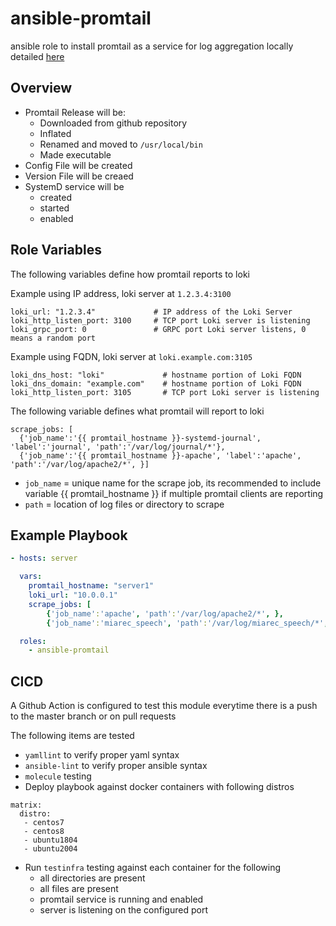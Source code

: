 # ansible-promtail
ansible role to install promtail as a service for log aggregation locally detailed [here](https://grafana.com/docs/loki/latest/installation/local/)

## Overview
 - Promtail Release will be:
    - Downloaded from github repository
    - Inflated
    - Renamed and moved to `/usr/local/bin`
    - Made executable
 - Config File will be created
 - Version File will be creaed
 - SystemD service will be
    - created
    - started
    - enabled

## Role Variables
The following variables define how promtail reports to loki

Example using IP address, loki server at `1.2.3.4:3100`
```
loki_url: "1.2.3.4"             # IP address of the Loki Server
loki_http_listen_port: 3100     # TCP port Loki server is listening
loki_grpc_port: 0               # GRPC port Loki server listens, 0 means a random port
```
Example using FQDN, loki server at `loki.example.com:3105`
```
loki_dns_host: "loki"             # hostname portion of Loki FQDN
loki_dns_domain: "example.com"    # hostname portion of Loki FQDN
loki_http_listen_port: 3105       # TCP port Loki server is listening
```

The following variable defines what promtail will report to loki
```
scrape_jobs: [
  {'job_name':'{{ promtail_hostname }}-systemd-journal', 'label':'journal', 'path':'/var/log/journal/*'},
  {'job_name':'{{ promtail_hostname }}-apache', 'label':'apache', 'path':'/var/log/apache2/*', }]
```

- `job_name` = unique name for the scrape job, its recommended to include variable {{ promtail_hostname }} if multiple promtail clients are reporting
- `path`     = location of log files or directory to scrape

## Example Playbook

```yaml
- hosts: server

  vars:
    promtail_hostname: "server1"
    loki_url: "10.0.0.1"
    scrape_jobs: [
        {'job_name':'apache', 'path':'/var/log/apache2/*', },
        {'job_name':'miarec_speech', 'path':'/var/log/miarec_speech/*', }]

  roles:
    - ansible-promtail
```

## CICD
A Github Action is configured to test this module everytime there is a push to the master branch or on pull requests

The following items are tested
- `yamllint` to verify proper yaml syntax
- `ansible-lint` to verify proper ansible syntax
- `molecule` testing
- Deploy playbook against docker containers with following distros
```
matrix:
  distro:
   - centos7
   - centos8
   - ubuntu1804
   - ubuntu2004
```
- Run `testinfra` testing against each container for the following
  - all directories are present
  - all files are present
  - promtail service is running and enabled
  - server is listening on the configured port
